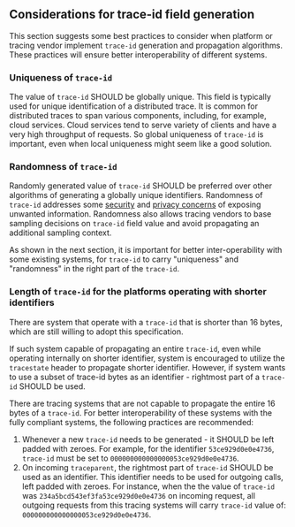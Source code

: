 ## Considerations for trace-id field generation

This section suggests some best practices to consider when platform or tracing
vendor implement `trace-id` generation and propagation algorithms. These
practices will ensure better interoperability of different systems.

### Uniqueness of `trace-id`

The value of `trace-id` SHOULD be globally unique. This field is typically used
for unique identification of a <a>distributed trace</a>. It is common for
<a>distributed traces</a> to span various components, including, for example,
cloud services. Cloud services tend to serve variety of clients and have a very
high throughput of requests. So global uniqueness of `trace-id` is important,
even when local uniqueness might seem like a good solution.

### Randomness of `trace-id`

Randomly generated value of `trace-id` SHOULD be preferred over other
algorithms of generating a globally unique identifiers. Randomness of `trace-id`
addresses some [security](#security-considerations) and [privacy
concerns](#privacy-considerations) of exposing unwanted information. Randomness
also allows tracing vendors to base sampling decisions on `trace-id` field value
and avoid propagating an additional sampling context.

As shown in the next section, it is important for better inter-operability with
some existing systems, for `trace-id` to carry "uniqueness" and "randomness" in
the right part of the `trace-id`.

### Length of `trace-id` for the platforms operating with shorter identifiers

There are system that operate with a `trace-id` that is shorter than 16 bytes,
which are still willing to adopt this specification.

If such system capable of propagating an entire `trace-id`, even while operating
internally on shorter identifier, system is encouraged to utilize the
`tracestate` header to propagate shorter identifier. However, if system wants to
use a subset of trace-id bytes as an identifier - rightmost part of a `trace-id`
SHOULD be used.

There are tracing systems that are not capable to propagate the entire 16 bytes
of a `trace-id`. For better interoperability of these systems with the fully
compliant systems, the following practices are recommended:

1. Whenever a new `trace-id` needs to be generated - it SHOULD be left padded
   with zeroes. For example, for the identifier `53ce929d0e0e4736`, `trace-id`
   must be set to `000000000000000053ce929d0e0e4736`.
2. On incoming `traceparent`, the rightmost part of `trace-id` SHOULD be used as
   an identifier. This identifier needs to be used for outgoing calls,
   left padded with zeroes. For instance, when the the value of `trace-id` was
   `234a5bcd543ef3fa53ce929d0e0e4736` on incoming request, all outgoing requests
   from this tracing systems will carry `trace-id` value of:
   `000000000000000053ce929d0e0e4736`.

